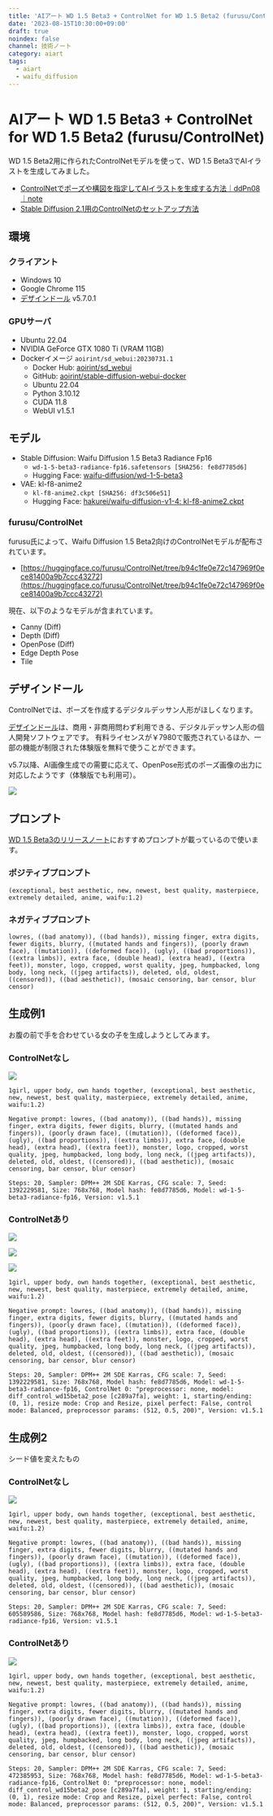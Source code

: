 ```yaml
---
title: 'AIアート WD 1.5 Beta3 + ControlNet for WD 1.5 Beta2 (furusu/ControlNet)'
date: '2023-08-15T10:30:00+09:00'
draft: true
noindex: false
channel: 技術ノート
category: aiart
tags:
  - aiart
  - waifu_diffusion
---
```

# AIアート WD 1.5 Beta3 + ControlNet for WD 1.5 Beta2 (furusu/ControlNet)

WD 1.5 Beta2用に作られたControlNetモデルを使って、WD 1.5 Beta3でAIイラストを生成してみました。

- [ControlNetでポーズや構図を指定してAIイラストを生成する方法｜ddPn08｜note](https://note.com/ddpn08/n/n7fce838499e7)
- [Stable Diffusion 2.1用のControlNetのセットアップ方法](https://webbigdata.jp/post-18036/)

## 環境

### クライアント

- Windows 10
- Google Chrome 115
- [デザインドール](https://terawell.net/ja/) v5.7.0.1

### GPUサーバ

- Ubuntu 22.04
- NVIDIA GeForce GTX 1080 Ti (VRAM 11GB)
- Dockerイメージ `aoirint/sd_webui:20230731.1`
  - Docker Hub: [aoirint/sd_webui](https://hub.docker.com/layers/aoirint/sd_webui/20230731.1/images/sha256-18d9fe63e746636bfbcdf1340732324479ccb20ffae6b8d265730f29bcea23e5)
  - GitHub: [aoirint/stable-diffusion-webui-docker](https://github.com/aoirint/stable-diffusion-webui-docker/releases/tag/20230731.1)
  - Ubuntu 22.04
  - Python 3.10.12
  - CUDA 11.8
  - WebUI v1.5.1

## モデル

- Stable Diffusion: Waifu Diffusion 1.5 Beta3 Radiance Fp16
  - `wd-1-5-beta3-radiance-fp16.safetensors [SHA256: fe8d7785d6]`
  - Hugging Face: [waifu-diffusion/wd-1-5-beta3](https://huggingface.co/waifu-diffusion/wd-1-5-beta3/tree/0850b219a40a86df205121c5ed71348cac20abc3)
- VAE: kl-f8-anime2
  - `kl-f8-anime2.ckpt [SHA256: df3c506e51]`
  - Hugging Face: [hakurei/waifu-diffusion-v1-4: kl-f8-anime2.ckpt](https://huggingface.co/hakurei/waifu-diffusion-v1-4/blob/6b239e9a5f0cdeba45131cde0fade1753179da4f/vae/kl-f8-anime2.ckpt)

### furusu/ControlNet

furusu氏によって、Waifu Diffusion 1.5 Beta2向けのControlNetモデルが配布されています。

- [https://huggingface.co/furusu/ControlNet/tree/b94c1fe0e72c147969f0ece81400a9b7ccc43272](https://huggingface.co/furusu/ControlNet/tree/b94c1fe0e72c147969f0ece81400a9b7ccc43272)

現在、以下のようなモデルが含まれています。

- Canny (Diff)
- Depth (Diff)
- OpenPose (Diff)
- Edge Depth Pose
- Tile

## デザインドール

ControlNetでは、ポーズを作成するデジタルデッサン人形がほしくなります。

[デザインドール](https://terawell.net/ja/)は、商用・非商用問わず利用できる、デジタルデッサン人形の個人開発ソフトウェアです。
有料ライセンスが￥7980で販売されているほか、一部の機能が制限された体験版を無料で使うことができます。

v5.7以降、AI画像生成での需要に応えて、OpenPose形式のポーズ画像の出力に対応したようです（体験版でも利用可）。

![](images/designdoll_ui.png)

## プロンプト

[WD 1.5 Beta3のリリースノート](https://saltacc.notion.site/saltacc/WD-1-5-Beta-3-Release-Notes-1e35a0ed1bb24c5b93ec79c45c217f63)におすすめプロンプトが載っているので使います。

### ポジティブプロンプト

```
(exceptional, best aesthetic, new, newest, best quality, masterpiece, extremely detailed, anime, waifu:1.2)
```

### ネガティブプロンプト

```
lowres, ((bad anatomy)), ((bad hands)), missing finger, extra digits, fewer digits, blurry, ((mutated hands and fingers)), (poorly drawn face), ((mutation)), ((deformed face)), (ugly), ((bad proportions)), ((extra limbs)), extra face, (double head), (extra head), ((extra feet)), monster, logo, cropped, worst quality, jpeg, humpbacked, long body, long neck, ((jpeg artifacts)), deleted, old, oldest, ((censored)), ((bad aesthetic)), (mosaic censoring, bar censor, blur censor)
```

## 生成例1

お腹の前で手を合わせている女の子を生成しようとしてみます。

### ControlNetなし

![](images/example1_image_nocontrolnet.png)

```
1girl, upper body, own hands together, (exceptional, best aesthetic, new, newest, best quality, masterpiece, extremely detailed, anime, waifu:1.2)

Negative prompt: lowres, ((bad anatomy)), ((bad hands)), missing finger, extra digits, fewer digits, blurry, ((mutated hands and fingers)), (poorly drawn face), ((mutation)), ((deformed face)), (ugly), ((bad proportions)), ((extra limbs)), extra face, (double head), (extra head), ((extra feet)), monster, logo, cropped, worst quality, jpeg, humpbacked, long body, long neck, ((jpeg artifacts)), deleted, old, oldest, ((censored)), ((bad aesthetic)), (mosaic censoring, bar censor, blur censor)

Steps: 20, Sampler: DPM++ 2M SDE Karras, CFG scale: 7, Seed: 1392229581, Size: 768x768, Model hash: fe8d7785d6, Model: wd-1-5-beta3-radiance-fp16, Version: v1.5.1
```

### ControlNetあり

![](images/example1_pose_image.png)

![](images/example1_pose_openpose.png)

![](images/example1_image_controlnet.png)

```
1girl, upper body, own hands together, (exceptional, best aesthetic, new, newest, best quality, masterpiece, extremely detailed, anime, waifu:1.2)

Negative prompt: lowres, ((bad anatomy)), ((bad hands)), missing finger, extra digits, fewer digits, blurry, ((mutated hands and fingers)), (poorly drawn face), ((mutation)), ((deformed face)), (ugly), ((bad proportions)), ((extra limbs)), extra face, (double head), (extra head), ((extra feet)), monster, logo, cropped, worst quality, jpeg, humpbacked, long body, long neck, ((jpeg artifacts)), deleted, old, oldest, ((censored)), ((bad aesthetic)), (mosaic censoring, bar censor, blur censor)

Steps: 20, Sampler: DPM++ 2M SDE Karras, CFG scale: 7, Seed: 1392229581, Size: 768x768, Model hash: fe8d7785d6, Model: wd-1-5-beta3-radiance-fp16, ControlNet 0: "preprocessor: none, model: diff_control_wd15beta2_pose [c289a7fa], weight: 1, starting/ending: (0, 1), resize mode: Crop and Resize, pixel perfect: False, control mode: Balanced, preprocessor params: (512, 0.5, 200)", Version: v1.5.1
```

## 生成例2

シード値を変えたもの

### ControlNetなし

![](images/example2_image_nocontrolnet.png)

```
1girl, upper body, own hands together, (exceptional, best aesthetic, new, newest, best quality, masterpiece, extremely detailed, anime, waifu:1.2)

Negative prompt: lowres, ((bad anatomy)), ((bad hands)), missing finger, extra digits, fewer digits, blurry, ((mutated hands and fingers)), (poorly drawn face), ((mutation)), ((deformed face)), (ugly), ((bad proportions)), ((extra limbs)), extra face, (double head), (extra head), ((extra feet)), monster, logo, cropped, worst quality, jpeg, humpbacked, long body, long neck, ((jpeg artifacts)), deleted, old, oldest, ((censored)), ((bad aesthetic)), (mosaic censoring, bar censor, blur censor)

Steps: 20, Sampler: DPM++ 2M SDE Karras, CFG scale: 7, Seed: 605589586, Size: 768x768, Model hash: fe8d7785d6, Model: wd-1-5-beta3-radiance-fp16, Version: v1.5.1
```

### ControlNetあり

![](images/example2_image_controlnet.png)

```
1girl, upper body, own hands together, (exceptional, best aesthetic, new, newest, best quality, masterpiece, extremely detailed, anime, waifu:1.2)

Negative prompt: lowres, ((bad anatomy)), ((bad hands)), missing finger, extra digits, fewer digits, blurry, ((mutated hands and fingers)), (poorly drawn face), ((mutation)), ((deformed face)), (ugly), ((bad proportions)), ((extra limbs)), extra face, (double head), (extra head), ((extra feet)), monster, logo, cropped, worst quality, jpeg, humpbacked, long body, long neck, ((jpeg artifacts)), deleted, old, oldest, ((censored)), ((bad aesthetic)), (mosaic censoring, bar censor, blur censor)

Steps: 20, Sampler: DPM++ 2M SDE Karras, CFG scale: 7, Seed: 472385953, Size: 768x768, Model hash: fe8d7785d6, Model: wd-1-5-beta3-radiance-fp16, ControlNet 0: "preprocessor: none, model: diff_control_wd15beta2_pose [c289a7fa], weight: 1, starting/ending: (0, 1), resize mode: Crop and Resize, pixel perfect: False, control mode: Balanced, preprocessor params: (512, 0.5, 200)", Version: v1.5.1
```
